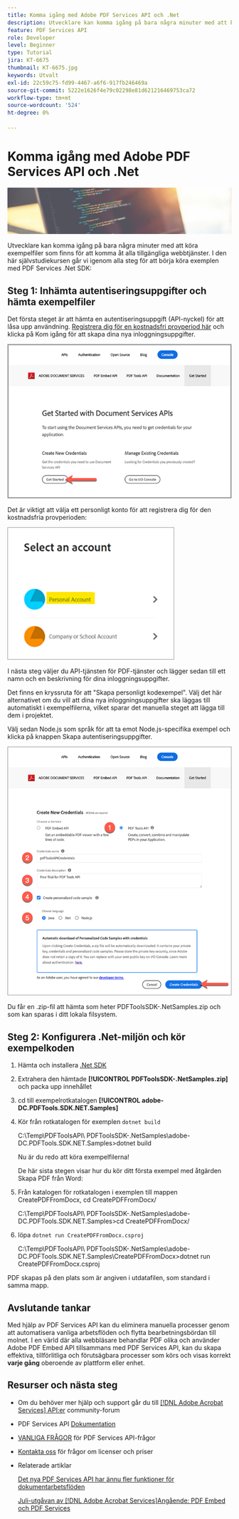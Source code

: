 ```yaml
---
title: Komma igång med Adobe PDF Services API och .Net
description: Utvecklare kan komma igång på bara några minuter med att köra exempelfiler som finns för att komma åt alla tillgängliga webbtjänster
feature: PDF Services API
role: Developer
level: Beginner
type: Tutorial
jira: KT-6675
thumbnail: KT-6675.jpg
keywords: Utvalt
exl-id: 22c59c75-fd99-4467-a6f6-917fb246469a
source-git-commit: 5222e1626f4e79c02298e81d621216469753ca72
workflow-type: tm+mt
source-wordcount: '524'
ht-degree: 0%

---
```


# Komma igång med Adobe PDF Services API och .Net

![SKAPA PDF-HJÄLTEBILD](assets/GettingStartedJava_hero.jpg)

Utvecklare kan komma igång på bara några minuter med att köra exempelfiler som finns för att komma åt alla tillgängliga webbtjänster. I den här självstudiekursen går vi igenom alla steg för att börja köra exemplen med PDF Services .Net SDK:

## Steg 1: Inhämta autentiseringsuppgifter och hämta exempelfiler

Det första steget är att hämta en autentiseringsuppgift (API-nyckel) för att låsa upp användning. [Registrera dig för en kostnadsfri provperiod här](https://www.adobe.io/apis/documentcloud/dcsdk/gettingstarted.html) och klicka på Kom igång för att skapa dina nya inloggningsuppgifter.

![Steg 1](assets/GettingStartedJava_step1.png)

Det är viktigt att välja ett personligt konto för att registrera dig för den kostnadsfria provperioden:

![Personligt](assets/GettingStartedJava_personal.png)

I nästa steg väljer du API-tjänsten för PDF-tjänster och lägger sedan till ett namn och en beskrivning för dina inloggningsuppgifter.

Det finns en kryssruta för att &quot;Skapa personligt kodexempel&quot;. Välj det här alternativet om du vill att dina nya inloggningsuppgifter ska läggas till automatiskt i exempelfilerna, vilket sparar det manuella steget att lägga till dem i projektet.

Välj sedan Node.js som språk för att ta emot Node.js-specifika exempel och klicka på knappen Skapa autentiseringsuppgifter.

![Autentiseringsuppgifter](assets/GettingStartedJava_credentials.png)

Du får en .zip-fil att hämta som heter PDFToolsSDK-.NetSamples.zip och som kan sparas i ditt lokala filsystem.

## Steg 2: Konfigurera .Net-miljön och kör exempelkoden

1. Hämta och installera [.Net SDK](https://dotnet.microsoft.com/learn/dotnet/hello-world-tutorial/install)
1. Extrahera den hämtade **[!UICONTROL PDFToolsSDK-.NetSamples.zip]** och packa upp innehållet
1. cd till exempelrotkatalogen **[!UICONTROL adobe-DC.PDFTools.SDK.NET.Samples]**
1. Kör från rotkatalogen för exemplen `dotnet build`

   C:\Temp\PDFToolsAPI\ PDFToolsSDK-.NetSamples\adobe-DC.PDFTools.SDK.NET.Samples>dotnet build

   Nu är du redo att köra exempelfilerna!

   De här sista stegen visar hur du kör ditt första exempel med åtgärden Skapa PDF från Word:

1. Från katalogen för rotkatalogen i exemplen till mappen CreatePDFFromDocx, cd CreatePDFFromDocx/

   C:\Temp\PDFToolsAPI\ PDFToolsSDK-.NetSamples\adobe-DC.PDFTools.SDK.NET.Samples>cd CreatePDFFromDocx/

1. löpa `dotnet run CreatePDFFromDocx.csproj`

   C:\Temp\PDFToolsAPI\ PDFToolsSDK-.NetSamples\adobe-DC.PDFTools.SDK.NET.Samples\CreatePDFFromDocx>dotnet run CreatePDFFromDocx.csproj

PDF skapas på den plats som är angiven i utdatafilen, som standard i samma mapp.

## Avslutande tankar

Med hjälp av PDF Services API kan du eliminera manuella processer genom att automatisera vanliga arbetsflöden och flytta bearbetningsbördan till molnet. I en värld där alla webbläsare behandlar PDF olika och använder Adobe PDF Embed API tillsammans med PDF Services API, kan du skapa effektiva, tillförlitliga och förutsägbara processer som körs och visas korrekt **varje gång** oberoende av plattform eller enhet.

## Resurser och nästa steg

* Om du behöver mer hjälp och support går du till [[!DNL Adobe Acrobat Services] API:er](https://community.adobe.com/t5/document-cloud-sdk/bd-p/Document-Cloud-SDK?page=1&amp;sort=latest_replies&amp;filter=all) community-forum

* PDF Services API [Dokumentation](https://www.adobe.com/go/pdftoolsapi_doc)

* [VANLIGA FRÅGOR](https://community.adobe.com/t5/document-cloud-sdk/faq-for-document-services-pdf-tools-api/m-p/10726197) för PDF Services API-frågor

* [Kontakta oss](https://www.adobe.com/go/pdftoolsapi_requestform) för frågor om licenser och priser

* Relaterade artiklar

  [Det nya PDF Services API har ännu fler funktioner för dokumentarbetsflöden](https://community.adobe.com/t5/document-services-apis/new-pdf-tools-api-brings-more-capabilities-for-document-services/m-p/11294170)

  [Juli-utgåvan av [!DNL Adobe Acrobat Services]Angående: PDF Embed och PDF Services](https://medium.com/adobetech/july-release-of-adobe-document-services-pdf-embed-and-pdf-tools-17211bf7776d)
